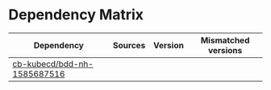 # Dependency Matrix

Dependency | Sources | Version | Mismatched versions
---------- | ------- | ------- | -------------------
[cb-kubecd/bdd-nh-1585687516](https://github.com/cb-kubecd/bdd-nh-1585687516.git) |  | []() | 
